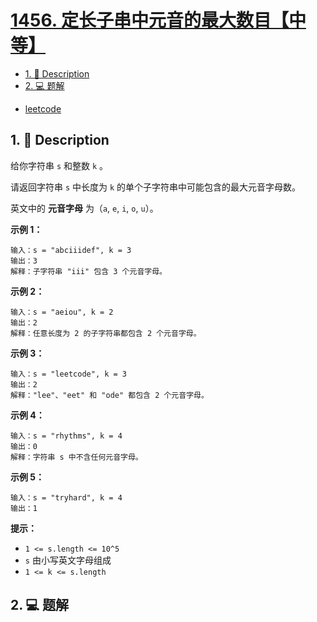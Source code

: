 # [1456. 定长子串中元音的最大数目【中等】](https://github.com/Tdahuyou/leetcode/tree/main/1456.%20%E5%AE%9A%E9%95%BF%E5%AD%90%E4%B8%B2%E4%B8%AD%E5%85%83%E9%9F%B3%E7%9A%84%E6%9C%80%E5%A4%A7%E6%95%B0%E7%9B%AE%E3%80%90%E4%B8%AD%E7%AD%89%E3%80%91)

<!-- region:toc -->
- [1. 📝 Description](#1--description)
- [2. 💻 题解](#2--题解)
<!-- endregion:toc -->



- [leetcode](https://leetcode.cn/problems/maximum-number-of-vowels-in-a-substring-of-given-length)

## 1. 📝 Description

给你字符串 `s` 和整数 `k` 。

请返回字符串 `s` 中长度为 `k` 的单个子字符串中可能包含的最大元音字母数。

英文中的 **元音字母** 为（`a`, `e`, `i`, `o`, `u`）。

**示例 1：**
```
输入：s = "abciiidef", k = 3
输出：3
解释：子字符串 "iii" 包含 3 个元音字母。

```
**示例 2：**
```
输入：s = "aeiou", k = 2
输出：2
解释：任意长度为 2 的子字符串都包含 2 个元音字母。

```
**示例 3：**
```
输入：s = "leetcode", k = 3
输出：2
解释："lee"、"eet" 和 "ode" 都包含 2 个元音字母。

```
**示例 4：**
```
输入：s = "rhythms", k = 4
输出：0
解释：字符串 s 中不含任何元音字母。

```
**示例 5：**
```
输入：s = "tryhard", k = 4
输出：1

```
**提示：**

- `1 <= s.length <= 10^5`
- `s` 由小写英文字母组成
- `1 <= k <= s.length`

## 2. 💻 题解

```

```


